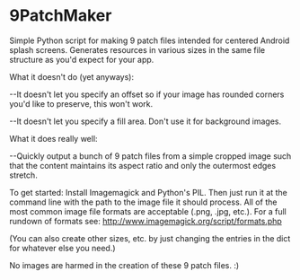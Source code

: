 9PatchMaker
===========

Simple Python script for making 9 patch files intended for centered Android splash screens. Generates resources in various sizes in the same file structure as you'd expect for your app. 

What it doesn't do (yet anyways):
 
--It doesn't let you specify an offset so if your image has rounded corners you'd like to preserve, this won't work.

--It doesn't let you specify a fill area. Don't use it for background images.

What it does really well:

--Quickly output a bunch of 9 patch files from a simple cropped image such that the content maintains its aspect ratio and only the outermost edges stretch.

To get started: Install Imagemagick and Python's PIL. Then just run it at the command line with the path to the image file it should process. All of the most common image file formats are acceptable (.png, .jpg, etc.). For a full rundown of formats see: http://www.imagemagick.org/script/formats.php

(You can also create other sizes, etc. by just changing the entries in the dict for whatever else you need.) 

No images are harmed in the creation of these 9 patch files. :)
